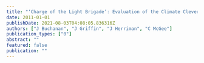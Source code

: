 ```yaml
---
title: "‘Charge of the Light Brigade’: Evaluation of the Climate Clever Energy Savers Program"
date: 2011-01-01
publishDate: 2021-08-03T04:08:05.836316Z
authors: ["J Buchanan", "J Griffin", "J Herriman", "C McGee"]
publication_types: ["0"]
abstract: ""
featured: false
publication: ""
---
```


